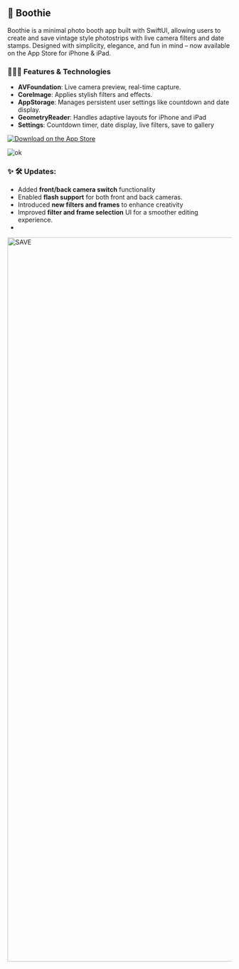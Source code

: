 ## 📸 Boothie 
Boothie is a minimal photo booth app built with SwiftUI, allowing users to create and save vintage style photostrips with live camera filters and date stamps. 
Designed with simplicity, elegance, and fun in mind – now available on the App Store for iPhone & iPad.

### 👩🏻‍💻 Features & Technologies 
* **AVFoundation**: Live camera preview, real-time capture. 
* **CoreImage**: Applies stylish filters and effects.
* **AppStorage**: Manages persistent user settings like countdown and date display.
* **GeometryReader**: Handles adaptive layouts for iPhone and iPad
* **Settings**: Countdown timer, date display, live filters, save to gallery

[![Download on the App Store](https://developer.apple.com/assets/elements/badges/download-on-the-app-store.svg)](https://apps.apple.com/app/id6744557942?platform=iphone)

![ok](https://github.com/user-attachments/assets/9eefa6f9-44f3-4cff-91b3-99cf14336359)


### ✨ 🛠️  Updates: 
*  Added **front/back camera switch** functionality
*  Enabled **flash support** for both front and back cameras.
* Introduced **new filters and frames** to enhance creativity
* Improved **filter and frame selection** UI for a smoother editing experience.
* 

<img width="2275" height="1625" alt="SAVE" src="https://github.com/user-attachments/assets/84367421-f6b4-472f-883f-5858250dc237" />
